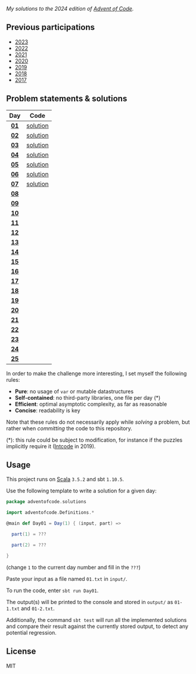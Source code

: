 _My solutions to the 2024 edition of [Advent of Code](https://adventofcode.com/2024)._

## Previous participations

* [2023](https://github.com/FlorianCassayre/AdventOfCode-2023)
* [2022](https://github.com/FlorianCassayre/AdventOfCode-2022)
* [2021](https://github.com/FlorianCassayre/AdventOfCode-2021)
* [2020](https://github.com/FlorianCassayre/AdventOfCode-2020)
* [2019](https://github.com/FlorianCassayre/AdventOfCode-2019)
* [2018](https://github.com/FlorianCassayre/AdventOfCode-2018)
* [2017](https://github.com/FlorianCassayre/AdventOfCode-2017)

## Problem statements & solutions

<div align="center">

| Day | Code |
|:---:|:---:|
| **[01](https://adventofcode.com/2024/day/1)** | [solution](src/main/scala/adventofcode/solutions/Day01.scala) |
| **[02](https://adventofcode.com/2024/day/2)** | [solution](src/main/scala/adventofcode/solutions/Day02.scala) |
| **[03](https://adventofcode.com/2024/day/3)** | [solution](src/main/scala/adventofcode/solutions/Day03.scala) |
| **[04](https://adventofcode.com/2024/day/4)** | [solution](src/main/scala/adventofcode/solutions/Day04.scala) |
| **[05](https://adventofcode.com/2024/day/5)** | [solution](src/main/scala/adventofcode/solutions/Day05.scala) |
| **[06](https://adventofcode.com/2024/day/6)** | [solution](src/main/scala/adventofcode/solutions/Day06.scala) |
| **[07](https://adventofcode.com/2024/day/7)** | [solution](src/main/scala/adventofcode/solutions/Day07.scala) |
| **[08](https://adventofcode.com/2024/day/8)** | [](src/main/scala/adventofcode/solutions/Day08.scala) |
| **[09](https://adventofcode.com/2024/day/9)** | [](src/main/scala/adventofcode/solutions/Day09.scala) |
| **[10](https://adventofcode.com/2024/day/10)** | [](src/main/scala/adventofcode/solutions/Day10.scala) |
| **[11](https://adventofcode.com/2024/day/11)** | [](src/main/scala/adventofcode/solutions/Day11.scala) |
| **[12](https://adventofcode.com/2024/day/12)** | [](src/main/scala/adventofcode/solutions/Day12.scala) |
| **[13](https://adventofcode.com/2024/day/13)** | [](src/main/scala/adventofcode/solutions/Day13.scala) |
| **[14](https://adventofcode.com/2024/day/14)** | [](src/main/scala/adventofcode/solutions/Day14.scala) |
| **[15](https://adventofcode.com/2024/day/15)** | [](src/main/scala/adventofcode/solutions/Day15.scala) |
| **[16](https://adventofcode.com/2024/day/16)** | [](src/main/scala/adventofcode/solutions/Day16.scala) |
| **[17](https://adventofcode.com/2024/day/17)** | [](src/main/scala/adventofcode/solutions/Day17.scala) |
| **[18](https://adventofcode.com/2024/day/18)** | [](src/main/scala/adventofcode/solutions/Day18.scala) |
| **[19](https://adventofcode.com/2024/day/19)** | [](src/main/scala/adventofcode/solutions/Day19.scala) |
| **[20](https://adventofcode.com/2024/day/20)** | [](src/main/scala/adventofcode/solutions/Day20.scala) |
| **[21](https://adventofcode.com/2024/day/21)** | [](src/main/scala/adventofcode/solutions/Day21.scala) |
| **[22](https://adventofcode.com/2024/day/22)** | [](src/main/scala/adventofcode/solutions/Day22.scala) |
| **[23](https://adventofcode.com/2024/day/23)** | [](src/main/scala/adventofcode/solutions/Day23.scala) |
| **[24](https://adventofcode.com/2024/day/24)** | [](src/main/scala/adventofcode/solutions/Day24.scala) |
| **[25](https://adventofcode.com/2024/day/25)** | [](src/main/scala/adventofcode/solutions/Day25.scala) |

</div>

In order to make the challenge more interesting, I set myself the following rules:

* **Pure**: no usage of `var` or mutable datastructures
* **Self-contained**: no third-party libraries, one file per day (*)
* **Efficient**: optimal asymptotic complexity, as far as reasonable
* **Concise**: readability is key

Note that these rules do not necessarily apply while _solving_ a problem, but rather when _committing_ the code to this repository.

(*): this rule could be subject to modification, for instance if the puzzles implicitly require it ([Intcode](https://adventofcode.com/2019/day/9) in 2019).

## Usage

This project runs on [Scala](https://scala-lang.org) `3.5.2` and sbt `1.10.5`.

Use the following template to write a solution for a given day:

```Scala
package adventofcode.solutions

import adventofcode.Definitions.*

@main def Day01 = Day(1) { (input, part) =>

  part(1) = ???

  part(2) = ???

}
```
(change `1` to the current day number and fill in the `???`)

Paste your input as a file named `01.txt` in `input/`.

To run the code, enter `sbt run Day01`.

The output(s) will be printed to the console and stored in `output/` as `01-1.txt` and `01-2.txt`.

Additionally, the command `sbt test` will run all the implemented solutions and compare their result against the currently stored output, to detect any potential regression.

## License

MIT
